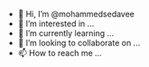 - 👋 Hi, I’m @mohammedsedavee
- 👀 I’m interested in ...
- 🌱 I’m currently learning ...
- 💞️ I’m looking to collaborate on ...
- 📫 How to reach me ...

<!---
My Mohammed SedaVee, Harki
--->
